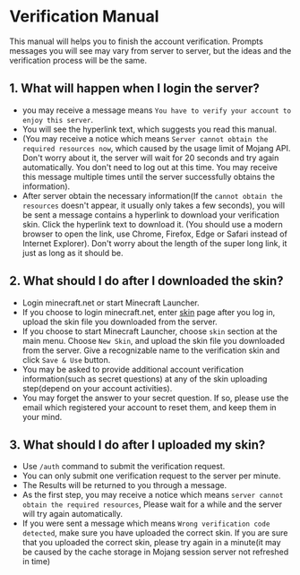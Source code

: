 # Verification Manual
This manual will helps you to finish the account verification. Prompts messages you will see may vary from server to server, but the ideas and the verification process will be the same.

## 1. What will happen when I login the server?

+ you may receive a message means `You have to verify your account to enjoy this server`.  
+ You will see the hyperlink text, which suggests you read this manual.
+ (You may receive a notice which means `Server cannot obtain the required resources now`, which caused by the usage limit of Mojang API. Don't worry about it, the server will wait for 20 seconds and try again automatically. You don't need to log out at this time. You may receive this message multiple times until the server successfully obtains the information).
+ After server obtain the necessary information(If the `cannot obtain the resources` doesn't appear, it usually only takes a few seconds), you will be sent a message contains a hyperlink to download your verification skin. Click the hyperlink text to download it. (You should use a modern browser to open the link, use Chrome, Firefox, Edge or Safari instead of Internet Explorer). Don't worry about the length of the super long link, it just as long as it should be.

## 2. What should I do after I downloaded the skin?

+ Login minecraft.net or start Minecraft Launcher.
+ If you choose to login minecraft.net, enter [skin](https://my.minecraft.net/en-us/profile/skin) page after you log in, upload the skin file you downloaded from the server.
+ If you choose to start Minecraft Launcher, choose `skin` section at the main menu. Choose `New Skin`, and upload the skin file you downloaded from the server. Give a recognizable name to the verification skin and click `Save & Use` button.
+ You may be asked to provide additional account verification information(such as secret questions) at any of the skin uploading step(depend on your account activities).
+ You may forget the answer to your secret question. If so, please use the email which registered your account to reset them, and keep them in your mind.

## 3. What should I do after I uploaded my skin?

+ Use `/auth` command to submit the verification request.
+ You can only submit one verification request to the server per minute.
+ The Results will be returned to you through a message.
+ As the first step, you may receive a notice which means `server cannot obtain the required resources`, Please wait for a while and the server will try again automatically.
+ If you were sent a message which means `Wrong verification code detected`, make sure you have uploaded the correct skin. If you are sure that you uploaded the correct skin, please try again in a minute(it may be caused by the cache storage in Mojang session server not refreshed in time)